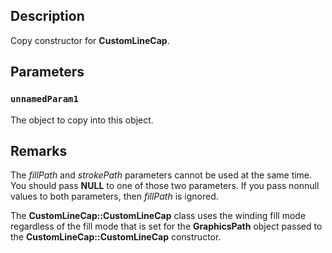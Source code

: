 ## Description

Copy constructor for **CustomLineCap**.

## Parameters

### `unnamedParam1`

The object to copy into this object.

## Remarks

The
*fillPath* and
*strokePath* parameters cannot be used at the same time. You should pass **NULL** to one of those two parameters. If you pass nonnull values to both parameters, then
*fillPath* is ignored.

The **CustomLineCap::CustomLineCap** class uses the winding fill mode regardless of the fill mode that is set for the
**GraphicsPath** object passed to the **CustomLineCap::CustomLineCap** constructor.